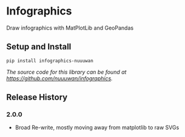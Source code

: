 # Infographics

Draw infographics with MatPlotLib and GeoPandas

## Setup and Install

```
pip install infographics-nuuuwan
```

*The source code for this library can be found at https://github.com/nuuuwan/infographics.*

## Release History

### 2.0.0

* Broad Re-write, mostly moving away from matplotlib to raw SVGs
